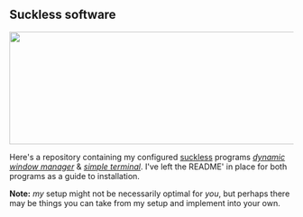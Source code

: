 ## Suckless software
<img src="https://st.suckless.org/screenshots/frign-2016.png" align="center" width="620px" height="200px">

Here's a repository containing my configured [suckless][suckless] programs [*dynamic window manager*][dwm] & [*simple terminal*][st]. I've left the README' in place for both programs as a guide to installation.

**Note:** *my* setup might not be necessarily optimal for *you*, but perhaps there may be things you can take from my setup and implement into your own.

[suckless]:https://suckless.org/
[dwm]:https://dwm.suckless.org/
[st]:https://st.suckless.org/
